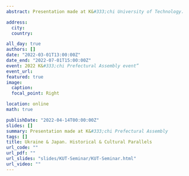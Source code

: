 ```yaml
---
abstract: Presentation made at K&#333;chi University of Technology.

address:
  city:
  country:

all_day: true
authors: []
date: "2022-03-01T13:00:00Z"
date_end: "2022-07-01T15:00:00Z"
event: 2022 K&#333;chi Prefectural Assembly event”
event_url:
featured: true
image:
  caption:
  focal_point: Right

location: online
math: true

publishDate: "2022-04-14T00:00:00Z"
slides: []
summary: Presentation made at K&#333;chi Prefectural Assembly
tags: []
title: Ukraine & Japan. Historical & Cultural Parallels
url_code: ""
url_pdf: ""
url_slides: "slides/KUT-Seminar/KUT-Seminar.html"
url_video: ""
---
```


